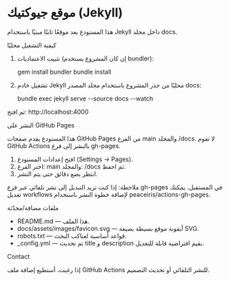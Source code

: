 # موقع جيوكتيك (Jekyll)

هذا المستودع يعد موقعًا ثابتًا مبنيًا باستخدام Jekyll داخل مجلد docs.

كيفية التشغيل محليًا

1. تثبيت الاعتماديات (إن كان المشروع يستخدم bundler):

   gem install bundler
   bundle install

2. تشغيل خادم Jekyll محليًا من جذر المشروع باستخدام مجلد المصدر docs:

   bundle exec jekyll serve --source docs --watch

ثم افتح: http://localhost:4000

النشر على GitHub Pages

هذا المستودع يقدم صفحات GitHub Pages من الفرع main والمجلد /docs. لا تقوم GitHub Actions بالنشر إلى فرع gh-pages.

1. افتح إعدادات المستودع (Settings → Pages).
2. اختر الفرع: main والمجلد: /docs ثم احفظ.
3. انتظر بضع دقائق حتى يتم النشر.

ملاحظة: إذا كنت تريد التبديل إلى نشر تلقائي عبر فرع gh-pages في المستقبل، يمكنك تعديل workflows لإضافة خطوة النشر باستخدام peaceiris/actions-gh-pages.

ملفات مضافة/محدّثة
- README.md — هذا الملف.
- docs/assets/images/favicon.svg — أيقونة موقع بسيطة بصيغة SVG.
- robots.txt — قواعد أساسية لعناكب البحث.
- _config.yml — تم تحديث title و description بقيم افتراضية قابلة للتعديل.

Contact

إذا رغبت، أستطيع إضافة ملف GitHub Actions للنشر التلقائي أو تحديث التصميم.
